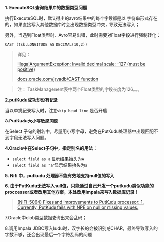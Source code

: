 **1. ExecuteSQL查询结果中的数据类型问题**

执行ExecuteSQL时，默认得出的avro结果中的每个字段都是以 字符串形式存在的，如果直接写入其他数据库时会出现数据类型冲突，导致无法写入；

另外，当遇到Float类型时，Avro容易出错，此时需要对Float字段进行强制转化：

`CAST (tsk.LONGITUDE AS DECIMAL(10,2))` 

> 详见：
>
> [IllegalArgumentException: Invalid decimal scale: -127 (must be positive)](https://community.hortonworks.com/questions/144420/apache-nifi-executesql-processor-error-orgapacheav.html)
>
> [docs.oracle.com/javadb/CAST function](https://docs.oracle.com/javadb/10.8.3.0/ref/rrefsqlj33562.html)



> 注： TaskManagement表中两个Float类型的字段长度为126。。。



**2.putKudu成功却没有记录**

当以单挑记录写入时，注意`skip head line` 是否开启



**3.PutKudu大小写敏感问题**

在Select 子句的别名中，尽量用小写字母，避免在PutKudu处理器中出现匹配不到字段无法写入问题。



**4.Oracle中在Select子句中，指定别名的用法：**

- `select field as a` 显示结果抬头为`A`
- `select field as "a"`显示结果抬头为`a`

**5. Nifi 中，putkudu 处理器不能有效地支持null值的写入**

**6. 由于PutKudu无法写入null值，只能通过自己开发一个putkudu类似功能的proccessor或者改用其他方案，本处改用impala来写入数据库记录！**

>  [(NIFI-5064) Fixes and improvements to PutKudu processor: 1. Currently, PutKudu fails with NPE on null or missing values.](http://mail-archives.apache.org/mod_mbox/nifi-issues/201804.mbox/%3CJIRA.13151284.1523341876000.224228.1523341980662@Atlassian.JIRA%3E)



7.Oracle中clob类型数据查询出来会乱码；

8.调用Impala JDBC写入kudu时，汉字长的会被识别成CHAR，最终导致写入的字数不够，还会出现最后一个字符乱码的问题

